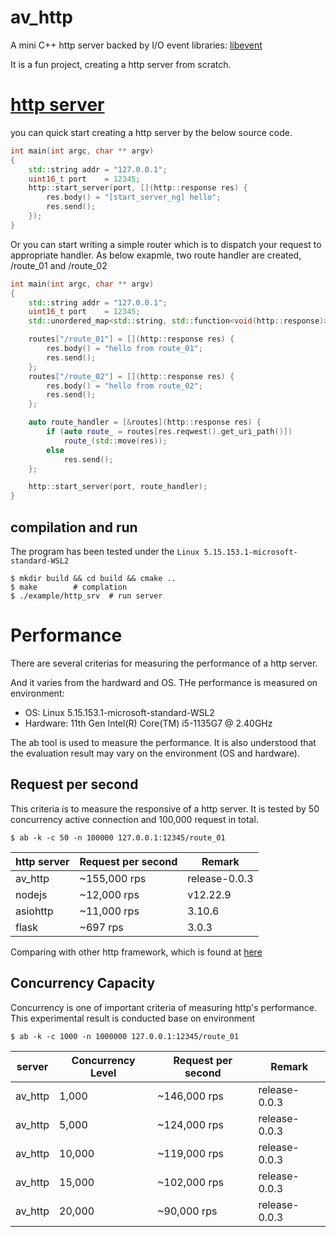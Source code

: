 # av_http
A mini C++ http server backed by I/O event libraries: [libevent](https://github.com/libevent/libevent) 

It is a fun project, creating a http server from scratch. 

# [http server](https://github.com/avble/av_http/)

you can quick start creating a http server by the below source code.

``` cpp
int main(int argc, char ** argv)
{
    std::string addr = "127.0.0.1";
    uint16_t port    = 12345;
    http::start_server(port, [](http::response res) {
        res.body() = "[start_server_ng] hello";
        res.send();
    });
}
```

Or you can start writing a simple router which is to dispatch your request to appropriate handler.
As below exapmle, two route handler are created, /route_01 and /route_02

```cpp
int main(int argc, char ** argv)
{
    std::string addr = "127.0.0.1";
    uint16_t port    = 12345;
    std::unordered_map<std::string, std::function<void(http::response)>> routes;

    routes["/route_01"] = [](http::response res) {
        res.body() = "hello from route_01";
        res.send();
    };
    routes["/route_02"] = [](http::response res) {
        res.body() = "hello from route_02";
        res.send();
    };

    auto route_handler = [&routes](http::response res) {
        if (auto route_ = routes[res.reqwest().get_uri_path()])
            route_(std::move(res));
        else
            res.send();
    };

    http::start_server(port, route_handler);
}

```

## compilation and run
The program has been tested under the `Linux 5.15.153.1-microsoft-standard-WSL2`
``` shell
$ mkdir build && cd build && cmake ..
$ make        # complation
$ ./example/http_srv  # run server
```

# Performance
There are several criterias for measuring the performance of a http server.

And it varies from the hardward and OS. THe performance is measured on environment:
* OS: Linux 5.15.153.1-microsoft-standard-WSL2
* Hardware: 11th Gen Intel(R) Core(TM) i5-1135G7 @ 2.40GHz

The ab tool is used to measure the performance. It is also understood that the evaluation result may vary on the environment (OS and hardware). 

## Request per second
This criteria is to measure the responsive of a http server.
It is tested by 50 concurrency active connection and 100,000 request in total.
``` shell
$ ab -k -c 50 -n 100000 127.0.0.1:12345/route_01
```


| http server | Request per second | Remark |
|----|----|---|
| av_http  |      ~155,000 rps      |  release-0.0.3 |
| nodejs   |    ~12,000 rps  | v12.22.9 |
| asiohttp | ~11,000 rps | 3.10.6 |
| flask   | ~697 rps | 3.0.3 |


Comparing with other http framework, which is found at [here](https://github.com/avble/av_http/example/performance)

## Concurrency Capacity
Concurrency is one of important criteria of measuring http's performance. 
This experimental result is conducted base on environment

``` shell
$ ab -k -c 1000 -n 1000000 127.0.0.1:12345/route_01
```

|server | Concurrency Level | Request per second | Remark |
|----|----|---|---|
| av_http | 1,000 | ~146,000 rps | release-0.0.3 |
| av_http | 5,000 | ~124,000 rps | release-0.0.3 |
| av_http | 10,000 | ~119,000 rps | release-0.0.3 |
| av_http | 15,000 | ~102,000 rps | release-0.0.3 |
| av_http | 20,000 | ~90,000 rps | release-0.0.3 |






